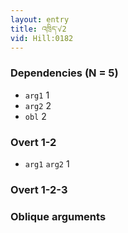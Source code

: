```yaml
---
layout: entry
title: འཁྲིད་√2
vid: Hill:0182
---
```

### Dependencies (N = 5)
* `arg1` 1
* `arg2` 2
* `obl` 2


### Overt 1-2
* `arg1` `arg2` 1


### Overt 1-2-3


### Oblique arguments
